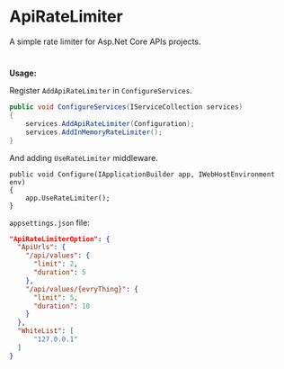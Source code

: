 # ApiRateLimiter

A simple rate limiter for Asp.Net Core APIs projects.
#

**Usage:**

Register `AddApiRateLimiter` in `ConfigureServices`.
```csharp
public void ConfigureServices(IServiceCollection services)
{
    services.AddApiRateLimiter(Configuration);
    services.AddInMemoryRateLimiter();
}
```
And adding `UseRateLimiter` middleware.
```
public void Configure(IApplicationBuilder app, IWebHostEnvironment env)
{
    app.UseRateLimiter();
}
```
`appsettings.json` file:
```json
"ApiRateLimiterOption": {
  "ApiUrls": {
    "/api/values": {
      "limit": 2,
      "duration": 5
    },
    "/api/values/{evryThing}": {
      "limit": 5,
      "duration": 10
    }
  },
  "WhiteList": [
      "127.0.0.1"
  ]
}
```

